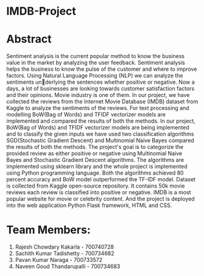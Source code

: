 # IMDB-Project


# Abstract

Sentiment analysis is the current popular method to know the business value in the market by analyzing the user feedback. Sentiment analysis helps the business to know the pulse of the customer and where to improve factors. Using Natural Language Processing (NLP) we can analyze the sentiments underlying the sentences whether positive or negative. Now a days, a lot of businesses are looking towards customer satisfaction factors and their opinions. Movie industry is one of them. In our project, we have collected the reviews from the Internet Movie Database (IMDB) dataset from Kaggle to analyze the sentiments of the reviews. For text processing and modelling BoW(Bag of Words) and TFIDF vectorizer models are implemented and compared the results of both the methods. In our project, BoW(Bag of Words) and TFIDF vectorizer models are being implemented and to classify the given inputs we have used two classification algorithms SGD(Stochastic Gradient Descent) and Multinomial Naive Bayes compared the results of both the methods. The project's goal is to categorize the provided review as either positive or negative using Multinomial Naive Bayes and Stochastic Gradient Descent algorithms. The algorithms are implemented using sklearn library and the whole project is implemented using Python programming language. Both the algorithms achieved 80 percent accuracy and BoW model outperformed the TF-IDF model. Dataset is collected from Kaggle open-source repository. It contains 50k movie reviews each review is classified into positive or negative. IMDB is a most popular website for movie or celebrity content. And the project is deployed into the web application Python Flask framework, HTML and CSS.




# Team Members:

1. Rajesh Chowdary Kakarla - 700740728
2. Sachith Kumar Tadishetty - 700734682
3. Pavan Kumar Naraga - 700733572
4. Naveen Goud Thandarupalli - 700734683
